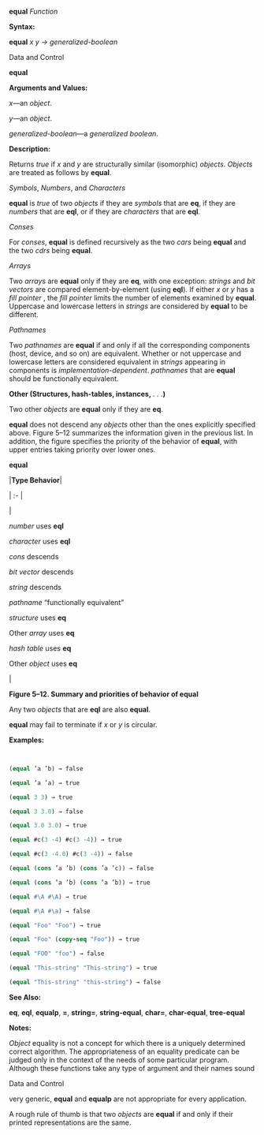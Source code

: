 **equal** *Function* 



**Syntax:** 



**equal** *x y → generalized-boolean* 



Data and Control 











**equal** 



**Arguments and Values:** 



*x*—an *object*. 



*y*—an *object*. 



*generalized-boolean*—a *generalized boolean*. 



**Description:** 



Returns *true* if *x* and *y* are structurally similar (isomorphic) *objects*. *Objects* are treated as follows by **equal**. 



*Symbols*, *Numbers*, and *Characters* 



**equal** is *true* of two *objects* if they are *symbols* that are **eq**, if they are *numbers* that are **eql**, or if they are *characters* that are **eql**. 



*Conses* 



For *conses*, **equal** is defined recursively as the two *cars* being **equal** and the two *cdrs* being **equal**. 



*Arrays* 



Two *arrays* are **equal** only if they are **eq**, with one exception: *strings* and *bit vectors* are compared element-by-element (using **eql**). If either *x* or *y* has a *fill pointer* , the *fill pointer* limits the number of elements examined by **equal**. Uppercase and lowercase letters in *strings* are considered by **equal** to be different. 



*Pathnames* 



Two *pathnames* are **equal** if and only if all the corresponding components (host, device, and so on) are equivalent. Whether or not uppercase and lowercase letters are considered equivalent in *strings* appearing in components is *implementation-dependent*. *pathnames* that are **equal** should be functionally equivalent. 



**Other (Structures, hash-tables, instances,** *. . .***)** 



Two other *objects* are **equal** only if they are **eq**. 



**equal** does not descend any *objects* other than the ones explicitly specified above. Figure 5–12 summarizes the information given in the previous list. In addition, the figure specifies the priority of the behavior of **equal**, with upper entries taking priority over lower ones. 















**equal** 



|**Type Behavior**|

| :- |

|<p>*number* uses **eql** </p><p>*character* uses **eql** </p><p>*cons* descends </p><p>*bit vector* descends </p><p>*string* descends </p><p>*pathname* “functionally equivalent” </p><p>*structure* uses **eq** </p><p>Other *array* uses **eq** </p><p>*hash table* uses **eq** </p><p>Other *object* uses **eq**</p>|





**Figure 5–12. Summary and priorities of behavior of equal** 



Any two *objects* that are **eql** are also **equal**. 



**equal** may fail to terminate if *x* or *y* is circular. 



**Examples:**
```lisp
 

(equal ’a ’b) → false 

(equal ’a ’a) → true 

(equal 3 3) → true 

(equal 3 3.0) → false 

(equal 3.0 3.0) → true 

(equal #c(3 -4) #c(3 -4)) → true 

(equal #c(3 -4.0) #c(3 -4)) → false 

(equal (cons ’a ’b) (cons ’a ’c)) → false 

(equal (cons ’a ’b) (cons ’a ’b)) → true 

(equal #\A #\A) → true 

(equal #\A #\a) → false 

(equal "Foo" "Foo") → true 

(equal "Foo" (copy-seq "Foo")) → true 

(equal "FOO" "foo") → false 

(equal "This-string" "This-string") → true 

(equal "This-string" "this-string") → false 


```
**See Also:** 



**eq**, **eql**, **equalp**, **=**, **string=**, **string-equal**, **char=**, **char-equal**, **tree-equal** 



**Notes:** 



*Object* equality is not a concept for which there is a uniquely determined correct algorithm. The appropriateness of an equality predicate can be judged only in the context of the needs of some particular program. Although these functions take any type of argument and their names sound 



Data and Control 











very generic, **equal** and **equalp** are not appropriate for every application. 



A rough rule of thumb is that two *objects* are **equal** if and only if their printed representations are the same. 



